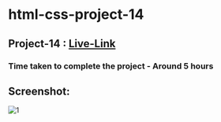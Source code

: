 # html-css-project-14

## Project-14 : [Live-Link](https://html-css-proj-14.netlify.app/)

### Time taken to complete the project - Around 5 hours

## Screenshot:

![1](https://user-images.githubusercontent.com/110112176/186402821-74a714c2-d304-4684-86cc-5ce9205db709.png)
